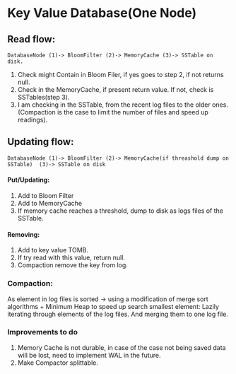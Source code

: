 # Key Value Database(One Node)
## Read flow:
`DatabaseNode (1)-> BloomFilter (2)-> MemoryCache (3)-> SSTable on disk.`
1. Check might Contain in Bloom Filer, if yes goes to step 2, if not returns null.
2. Check in the MemoryCache, if present return value. If not, check is SSTables(step 3).
3. I am checking in the SSTable, from the recent log files to the older ones. (Compaction is the case to limit the number of files and speed up readings).
## Updating flow:
`DatabaseNode (1)-> BloomFilter (2)-> MemoryCache(if threashold dump on SSTable)  (3)-> SSTable on disk`
#### Put/Updating:
1. Add to Bloom Filter
2. Add to MemoryCache
3. If memory cache reaches a threshold, dump to disk as logs files of the SSTable.
#### Removing:
1. Add to key value TOMB.
2. If try read with this value, return null.
3. Compaction remove the key from log.
### Compaction:
As element in log files is sorted -> using a modification of merge sort algorithms + Minimum Heap to speed up search smallest element:
Lazily iterating through elements of the log files. And merging them to one log file.

### Improvements to do
1. Memory Cache is not durable, in case of the case not being saved data will be lost, need to implement WAL in the future.
2. Make Compactor splittable.